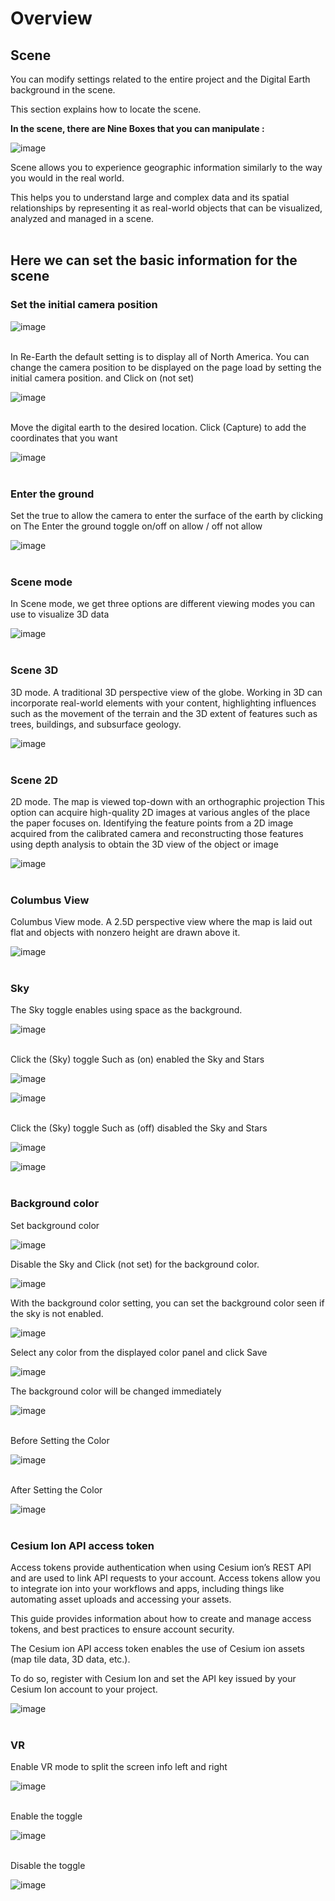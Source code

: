 # Overview

## Scene

You can modify settings related to the entire project and the Digital Earth background in the scene.

This section explains how to locate the scene. 

**In the scene, there are Nine Boxes that you can manipulate :**

![image](https://github.com/CS-eukarya/User-Manual-English-/assets/154571156/3c4f99f4-6c38-435a-98af-a32732ef4da2)

Scene allows you to experience geographic information similarly to the way you would in the real world.

This helps you to understand large and complex data and its spatial relationships by representing it as real-world objects that can be visualized, analyzed and managed in a scene.
<br>
<br>

## Here we can set the basic information for the scene

### Set the initial camera position

![image](https://github.com/CS-eukarya/User-Manual-English-/assets/154571156/c9985282-f5e8-4747-a7c8-94da1be88aef)
<br>
<br>

In Re-Earth the default setting is to display all of North America. You can change the camera position to be displayed on the page load by setting the initial camera position.
and Click on (not set)

![image](https://github.com/CS-eukarya/User-Manual-English-/assets/154571156/e2a0eab7-e6c5-4216-bccc-4c64b438360f)
<br>
<br>

Move the digital earth to the desired location. Click (Capture) to add the coordinates that you want

![image](https://github.com/CS-eukarya/User-Manual-English-/assets/154571156/43bd5347-843a-4330-b85c-cfc83f35e2c8)
<br>
<br>

### Enter the ground

Set the true to allow the camera to enter the surface of the earth by clicking on The Enter the ground toggle on/off on allow / off not allow

![image](https://github.com/CS-eukarya/User-Manual-English-/assets/154571156/f9e85804-cbc8-4a38-904e-dc06ce898211)
<br>
<br>

### Scene mode

In Scene mode, we get three options are different viewing modes you can use to visualize 3D data

![image](https://github.com/CS-eukarya/User-Manual-English-/assets/154571156/1d382eb4-460b-47dd-9b53-b2da8b869de1)
<br>
<br>

### Scene 3D

3D mode. A traditional 3D perspective view of the globe.
Working in 3D can incorporate real-world elements with your content, highlighting influences such as the movement of the terrain and the 3D extent of features such as trees, buildings, and subsurface geology.

![image](https://github.com/CS-eukarya/User-Manual-English-/assets/154571156/58800f10-5e5b-4d48-9ceb-c394b37daf11)
<br>
<br>

### Scene 2D

2D mode. The map is viewed top-down with an orthographic projection
This option can acquire high-quality 2D images at various angles of the place the paper focuses on. Identifying the feature points from a 2D image acquired from the calibrated camera and reconstructing those features using depth analysis to obtain the 3D view of the object or image

![image](https://github.com/CS-eukarya/User-Manual-English-/assets/154571156/02a4056a-5273-4d2d-b78f-49f27d0ad2dc)
<br>
<br>

### Columbus View

Columbus View mode. A 2.5D perspective view where the map is laid out flat and objects with nonzero height are drawn above it.

![image](https://github.com/CS-eukarya/User-Manual-English-/assets/154571156/3d949f24-9eb9-4765-a1e1-4b9b53f21390)
<br>
<br>

### Sky

The Sky toggle enables using space as the background.

![image](https://github.com/CS-eukarya/User-Manual-English-/assets/154571156/a60188c8-c46a-4946-832c-aa5bbddd9e73)
<br>
<br>

Click the (Sky) toggle Such as (on) enabled the Sky and  Stars 

![image](https://github.com/CS-eukarya/User-Manual-English-/assets/154571156/9a0bda55-f93d-4c1d-980d-af7e6f5f98a8)

![image](https://github.com/CS-eukarya/User-Manual-English-/assets/154571156/f1aea320-228e-4907-9e8b-ec8fc2ede6cb)
<br>
<br>

Click the (Sky) toggle Such as (off) disabled the Sky and  Stars

![image](https://github.com/CS-eukarya/User-Manual-English-/assets/154571156/f1e01444-fea9-40e3-9e59-79d3a790f71d)

![image](https://github.com/CS-eukarya/User-Manual-English-/assets/154571156/77a32714-636b-4c68-80ce-44d925aa4d4b)
<br>
<br>

### Background color

Set background color

![image](https://github.com/CS-eukarya/User-Manual-English-/assets/154571156/e6949559-2f1a-4208-a9e0-8aa50f306eb4)

Disable the Sky and Click (not set) for the background color.

![image](https://github.com/CS-eukarya/User-Manual-English-/assets/154571156/28058a46-4bbe-45af-b34a-ba97ae191c4f)
<br>

With the background color setting, you can set the background color seen if the sky is not enabled.

![image](https://github.com/CS-eukarya/User-Manual-English-/assets/154571156/2fddea24-56a2-46d7-a980-e3d1c3a7d55d)
<br>

Select any color from the displayed color panel and click Save

![image](https://github.com/CS-eukarya/User-Manual-English-/assets/154571156/d3089775-b721-4385-99eb-fdb19d7651cf)
<br>

The background color will be changed immediately

![image](https://github.com/CS-eukarya/User-Manual-English-/assets/154571156/64a1c54d-7970-4849-a970-c58fa7e4f524)
<br>
<br>

Before Setting the Color 

![image](https://github.com/CS-eukarya/User-Manual-English-/assets/154571156/791a2d42-169d-41e1-960a-1a144ecf3ba3)
<br>
<br>

After Setting the Color 

![image](https://github.com/CS-eukarya/User-Manual-English-/assets/154571156/aef62acf-68d2-4904-9f5a-8290742db3b5)
<br>
<br>

### Cesium Ion API access token

Access tokens provide authentication when using Cesium ion’s REST API and are used to link API requests to your account. Access tokens allow you to integrate ion into your workflows and apps, including things like automating asset uploads and accessing your assets. 

This guide provides information about how to create and manage access tokens, and best practices to ensure account security.

The Cesium ion API access token enables the use of Cesium ion assets (map tile data, 3D data, etc.).

To do so, register with Cesium Ion and set the API key issued by your Cesium Ion account to your project.

![image](https://github.com/CS-eukarya/User-Manual-English-/assets/154571156/97a8e4fa-c607-4cfc-8e7d-ba9dbd5eb546)
<br>
<br>

### VR

Enable VR mode to split the screen info left and right

![image](https://github.com/CS-eukarya/User-Manual-English-/assets/154571156/3615f781-e7e1-4ba6-aade-285d456ccb8a)
<br>
<br>

Enable the toggle

![image](https://github.com/CS-eukarya/User-Manual-English-/assets/154571156/6deb9309-bf69-440f-ae72-7f63ad0500c1)
<br>
<br>

Disable the toggle

![image](https://github.com/CS-eukarya/User-Manual-English-/assets/154571156/4758710f-11d8-4616-8af8-6a6f5e43d3af)


